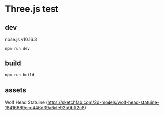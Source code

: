 # Three.js test

[](image/2020-06-26_17-57-22.png)

## dev
nose.js v10.16.3

```
npm run dev
```

## build

```
npm run build
```

## assets
Wolf Head Statuine (https://sketchfab.com/3d-models/wolf-head-statuine-18416669ecc446d39a6cfe92b0bff2c8)